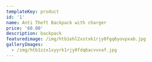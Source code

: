 ```yaml
---
templateKey: product
id: '1'
name: Anti Theft Backpack with charger
price: '60.00'
description: backpack
featuredimage: /img/htb1ehl2xstxk1rjy0fgq6yovpxab.jpg
galleryImages:
  - /img/htb1zzx1xyyrk1rjy0fdq6acvvxaf.jpg
---
```



